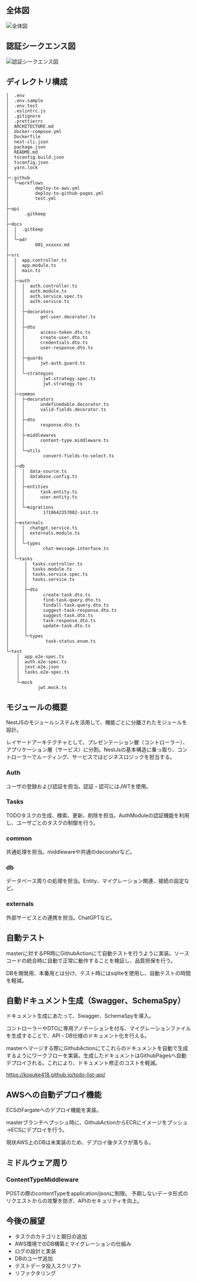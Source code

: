 ## 全体図

![全体図](https://github.com/Kosuke418/todo-list-api/assets/32722339/e0edd279-f8b4-4ea0-a972-62e5536828ee)

## 認証シークエンス図

![認証シークエンス図](https://github.com/Kosuke418/todo-list-api/assets/32722339/7d24bdec-c9cc-4b36-96f6-99d8d116f64e)

## ディレクトリ構成

```
│  .env
│  .env.sample
│  .env.test
│  .eslintrc.js
│  .gitignore
│  .prettierrc
│  ARCHITECTURE.md
│  docker-compose.yml
│  Dockerfile
│  nest-cli.json
│  package.json
│  README.md
│  tsconfig.build.json
│  tsconfig.json
│  yarn.lock
│  
├─.github
│  └─workflows
│          deploy-to-aws.yml
│          deploy-to-github-pages.yml
│          test.yml
│
├─api
│      .gitkeep
│
├─docs
│  │  .gitkeep
│  │
│  └─adr
│          001_xxxxxx.md
│
├─src
│  │  app.controller.ts
│  │  app.module.ts
│  │  main.ts
│  │
│  ├─auth
│  │  │  auth.controller.ts
│  │  │  auth.module.ts
│  │  │  auth.service.spec.ts
│  │  │  auth.service.ts
│  │  │
│  │  ├─decorators
│  │  │      get-user.decorator.ts
│  │  │
│  │  ├─dto
│  │  │      access-token.dto.ts
│  │  │      create-user.dto.ts
│  │  │      credentials.dto.ts
│  │  │      user-response.dto.ts
│  │  │
│  │  ├─guards
│  │  │      jwt-auth.guard.ts
│  │  │
│  │  └─strategies
│  │          jwt.strategy.spec.ts
│  │          jwt.strategy.ts
│  │
│  ├─common
│  │  ├─decorators
│  │  │      undefinedable.decorator.ts
│  │  │      valid-fields.decorator.ts
│  │  │
│  │  ├─dto
│  │  │      response.dto.ts
│  │  │
│  │  ├─middlewares
│  │  │      content-type.middleware.ts
│  │  │
│  │  └─utils
│  │          convert-fields-to-select.ts
│  │
│  ├─db
│  │  │  data-source.ts
│  │  │  database.config.ts
│  │  │
│  │  ├─entities
│  │  │      task.entity.ts
│  │  │      user.entity.ts
│  │  │
│  │  └─migrations
│  │          1718642357082-init.ts
│  │
│  ├─externals
│  │  │  chatgpt.service.ts
│  │  │  externals.module.ts
│  │  │
│  │  └─types
│  │          chat-message.interface.ts
│  │
│  └─tasks
│      │  tasks.controller.ts
│      │  tasks.module.ts
│      │  tasks.service.spec.ts
│      │  tasks.service.ts
│      │
│      ├─dto
│      │      create-task.dto.ts
│      │      find-task-query.dto.ts
│      │      findall-task-query.dto.ts
│      │      suggest-task-response.dto.ts
│      │      suggest-task.dto.ts
│      │      task-response.dto.ts
│      │      update-task.dto.ts
│      │
│      └─types
│              task-status.enum.ts
│
└─test
    │  app.e2e-spec.ts
    │  auth.e2e-spec.ts
    │  jest-e2e.json
    │  tasks.e2e-spec.ts
    │
    └─mock
            jwt.mock.ts

```

## モジュールの概要

NestJSのモジュールシステムを活用して、機能ごとに分離されたモジュールを設計。

レイヤードアーキテクチャとして、プレゼンテーション層（コントローラー）、アプリケーション層（サービス）に分割。NestJsの基本構造に乗っ取り、コントローラーでルーティング、サービスではビジネスロジックを担当する。

### Auth

ユーザの登録および認証を担当。認証・認可にはJWTを使用。

### Tasks

TODOタスクの生成、検索、更新、削除を担当。AuthModuleの認証機能を利用し、ユーザごとのタスクの制御を行う。

### common

共通処理を担当。middlewareや共通のdecoratorなど。

### db

データベース周りの処理を担当。Entity、マイグレーション関連、接続の設定など。

### externals

外部サービスとの連携を担当。ChatGPTなど。

## 自動テスト

masterに対するPR時にGithubActionにて自動テストを行うように実装。ソースコードの統合時に自動で正常に動作することを検証し、品質担保を行う。

DBを開発用、本番用とは分け、テスト時にはsqliteを使用し、自動テストの時間を軽減。

## 自動ドキュメント生成（Swagger、SchemaSpy）

ドキュメント生成にあたって、Swagger、SchemaSpyを導入。

コントローラーやDTOに専用アノテーションを付与、マイグレーションファイルを生成することで、API・DB仕様のドキュメント化を行える。

masterへマージする際にGithubActionにてこれらのドキュメントを自動で生成するようにワークフローを実装。生成したドキュメントはGithubPagesへ自動デプロイされる。これにより、ドキュメント修正のコストを軽減。

https://kosuke418.github.io/todo-list-api/

## AWSへの自動デプロイ機能

ECSのFargateへのデプロイ機能を実装。

masterブランチへプッシュ時に、GithubActionからECRにイメージをプッシュ→ECSにデプロイを行う。

現状AWS上のDBは未実装のため、デプロイ後タスクが落ちる。

## ミドルウェア周り

### ContentTypeMiddleware

POSTの際のcontentTypeをapplication/jsonに制限。
予期しないデータ形式のリクエストからの攻撃を防ぎ、APIのセキュリティを向上。

## 今後の展望

- タスクのカテゴリと期日の追加
- AWS環境でのDB構築とマイグレーションの仕組み
- ログの設計と実装
- DBのユーザ追加
- テストデータ投入スクリプト
- リファクタリング
